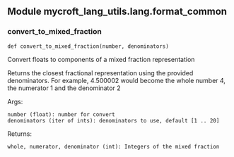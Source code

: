 
## Module mycroft_lang_utils.lang.format_common

### convert\_to\_mixed\_fraction
 ```
 def convert_to_mixed_fraction(number, denominators)
 ```
 
 Convert floats to components of a mixed fraction representation

Returns the closest fractional representation using the
provided denominators.  For example, 4.500002 would become
the whole number 4, the numerator 1 and the denominator 2

Args:

    number (float): number for convert
    denominators (iter of ints): denominators to use, default [1 .. 20]
    
Returns:

    whole, numerator, denominator (int): Integers of the mixed fraction